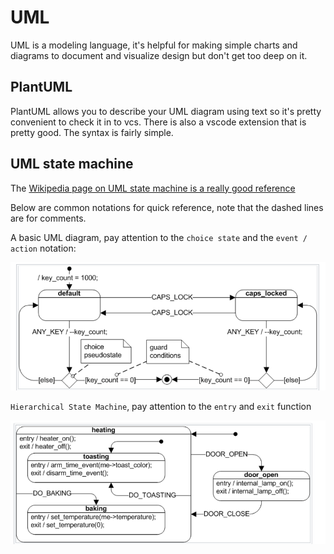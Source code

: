# UML

UML is a modeling language, it's helpful for making simple charts and diagrams to document and visualize design but don't get too deep on it.

## PlantUML

PlantUML allows you to describe your UML diagram using text so it's pretty convenient to check it in to vcs. There is also a vscode extension that is pretty good. The syntax is fairly simple.

## UML state machine

The [Wikipedia page on UML state machine is a really good reference][1]

Below are common notations for quick reference, note that the dashed lines are for comments.

A basic UML diagram, pay attention to the `choice state` and the `event / action` notation:

![](image/2020-05-10-10-20-37.png)

`Hierarchical State Machine`, pay attention to the `entry` and `exit` function

![](image/2020-05-10-10-21-24.png)

[1]: https://en.wikipedia.org/wiki/UML_state_machine
